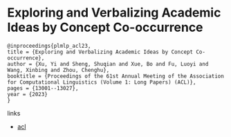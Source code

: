 # Exploring and Verbalizing Academic Ideas by Concept Co-occurrence

```
@inproceedings{plmlp_acl23,
title = {Exploring and Verbalizing Academic Ideas by Concept Co-occurrence},
author = {Xu, Yi and Sheng, Shuqian and Xue, Bo and Fu, Luoyi and Wang, Xinbing and Zhou, Chenghu},
booktitle = {Proceedings of the 61st Annual Meeting of the Association for Computational Linguistics (Volume 1: Long Papers) (ACL)},
pages = {13001--13027},
year = {2023}
}
```

links
- [acl](https://aclanthology.org/2023.acl-long.727)
